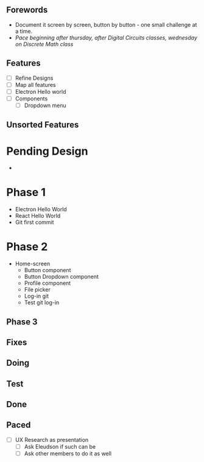 Forewords
---
* Document it screen by screen, button by button - one small challenge at a time.
* *Pace beginning after thursday, after Digital Circuits classes, wednesday on Discrete Math class*

Features
---
* [ ] Refine Designs
* [ ] Map all features
* [ ] Electron Hello world
* [ ] Components
    * [ ] Dropdown menu

Unsorted Features
---

# Pending Design
- 

# Phase 1
* Electron Hello World
* React Hello World
* Git first commit

# Phase 2
* Home-screen
	* Button component
	* Button Dropdown component
	* Profile component
	* File picker
	* Log-in git
	* Test git log-in

## Phase 3

Fixes
---

Doing
---

Test
---

Done
---

Paced
---
- [ ] UX Research as presentation
	- [ ] Ask Eleudson if such can be
	- [ ] Ask other members to do it as well
